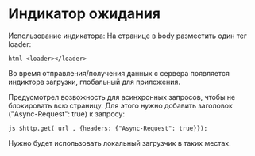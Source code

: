 Индикатор ожидания
==================

Использование индикатора:
На странице в body разместить один тег loader:

``html
<loader></loader>
``

Во время отправления/получения данных с сервера появляется индикторв загрузки, глобальный для приложения.

Предусмотрел возвожность для асинхронных запросов, чтобы не блокировать всю страницу.
Для этого нужно добавить заголовок ("Async-Request": true) к запросу:

``js
$http.get( url , {headers: {"Async-Request": true}});
`` 

Нужно будет использовать локальный загрузчик в таких местах.
